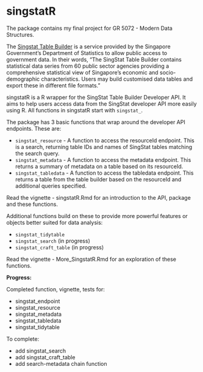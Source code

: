 
<!-- README.md is generated from README.Rmd. Please edit that file -->

# singstatR

The package contains my final project for GR 5072 - Modern Data
Structures.

The [Singstat Table
Builder](https://www.tablebuilder.singstat.gov.sg/publicfacing/mainMenu.action)
is a service provided by the Singapore Government’s Department of
Statistics to allow public access to government data. In their words,
“The SingStat Table Builder contains statistical data series from 60
public sector agencies providing a comprehensive statistical view of
Singapore’s economic and socio-demographic characteristics. Users may
build customised data tables and export these in different file
formats.”

singstatR is a R wrapper for the SingStat Table Builder Developer API.
It aims to help users access data from the SingStat developer API more
easily using R. All functions in singstatR start with `singstat_`.

The package has 3 basic functions that wrap around the developer API
endpoints. These are:

  - `singstat_resource` - A function to access the resourceId endpoint.
    This is a search, returning table IDs and names of SingStat tables
    matching the search query.
  - `singstat_metadata` - A function to access the metadata endpoint.
    This returns a summary of metadata on a table based on its
    resourceId.
  - `singstat_tabledata` - A function to access the tabledata endpoint.
    This returns a table from the table builder based on the resourceId
    and additional queries specified.

Read the vignette - singstatR.Rmd for an introduction to the API,
package and these functions.

Additional functions build on these to provide more powerful features or
objects better suited for data analysis:

  - `singstat_tidytable`
  - `singstat_search` (in progress)
  - `singstat_craft_table` (in progress)

Read the vignette - More\_SingstatR.Rmd for an exploration of these
functions.

**Progress:**

Completed function, vignette, tests for:

  - singstat\_endpoint
  - singstat\_resource
  - singstat\_metadata
  - singstat\_tabledata
  - singstat\_tidytable

To complete:

  - add singstat\_search
  - add singstat\_craft\_table
  - add search-metadata chain function
